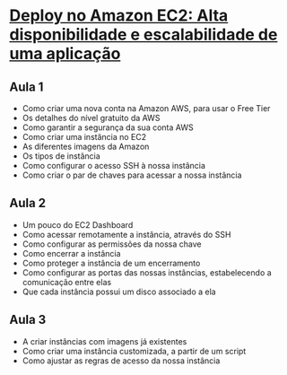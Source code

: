 # [Deploy no Amazon EC2: Alta disponibilidade e escalabilidade de uma aplicação](https://cursos.alura.com.br/course/amazon-ec2-disponibilidade-escalabilidade)
## Aula 1
* Como criar uma nova conta na Amazon AWS, para usar o Free Tier
* Os detalhes do nível gratuito da AWS
* Como garantir a segurança da sua conta AWS
* Como criar uma instância no EC2
* As diferentes imagens da Amazon
* Os tipos de instância
* Como configurar o acesso SSH à nossa instância
* Como criar o par de chaves para acessar a nossa instância
## Aula 2
* Um pouco do EC2 Dashboard
* Como acessar remotamente a instância, através do SSH
* Como configurar as permissões da nossa chave
* Como encerrar a instância
* Como proteger a instância de um encerramento
* Como configurar as portas das nossas instâncias, estabelecendo a comunicação entre elas
* Que cada instância possui um disco associado a ela
## Aula 3
* A criar instâncias com imagens já existentes
* Como criar uma instância customizada, a partir de um script
* Como ajustar as regras de acesso da nossa instância